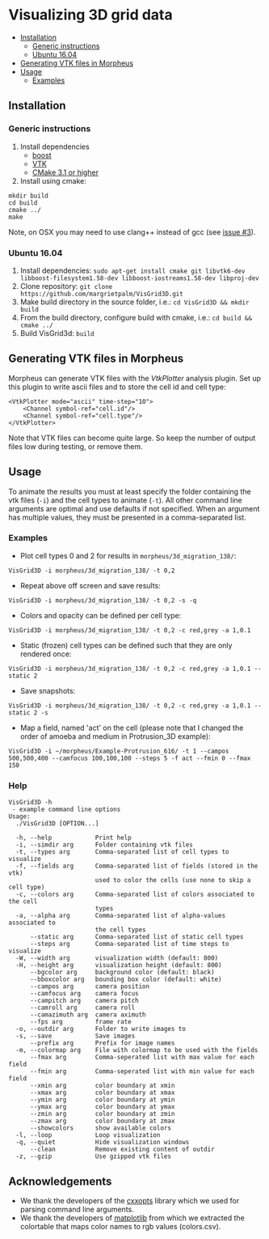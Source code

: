 # Visualizing 3D grid data

* [Installation](#installation)
  * [Generic instructions](#generic-instructions)
  * [Ubuntu 16.04](#ubuntu-1604)
* [Generating VTK files in Morpheus](#generating-vtk-files-in-morpheus)
* [Usage](#usage)
  * [Examples](#examples)


## Installation

### Generic instructions

1. Install dependencies
    - [boost](http://www.boost.org/)
    - [VTK](http://www.vtk.org/)
    - [CMake 3.1 or higher](https://cmake.org/)
2. Install using cmake:
```
mkdir build
cd build
cmake ../
make
```

Note, on OSX you may need to use clang++ instead of gcc (see [issue #3](https://github.com/margrietpalm/VisGrid3D/issues/3)).


### Ubuntu 16.04
1. Install dependencies: `sudo apt-get install cmake git libvtk6-dev libboost-filesystem1.58-dev libboost-iostreams1.58-dev libproj-dev`
2. Clone repository: `git clone https://github.com/margrietpalm/VisGrid3D.git`
3. Make build directory in the source folder, i.e.: `cd VisGrid3D && mkdir build`
4. From the build directory, configure build with cmake, i.e.: `cd build && cmake ../`
5. Build VisGrid3d: `build`

## Generating VTK files in Morpheus
Morpheus can generate VTK files with the *VtkPlotter* analysis plugin. Set up this plugin to write ascii files and
 to store the cell id and cell type:

```
<VtkPlotter mode="ascii" time-step="10">
	<Channel symbol-ref="cell.id"/>
	<Channel symbol-ref="cell.type"/>
</VtkPlotter>
```

Note that VTK files can become quite large. So keep the number of output files low during testing, or remove them.


## Usage

To animate the results you must at least specify the folder containing the vtk files (`-i`) and the cell types
to animate (`-t`). All other command line arguments are optimal and use defaults if not specified. When an argument
has multiple values, they must be presented in a comma-separated list.

### Examples


- Plot cell types 0 and 2 for results in `morpheus/3d_migration_138/`:

```VisGrid3D -i morpheus/3d_migration_138/ -t 0,2```

- Repeat above off screen and save results:

```VisGrid3D -i morpheus/3d_migration_138/ -t 0,2 -s -q```

- Colors and opacity can be defined per cell type:

```VisGrid3D -i morpheus/3d_migration_138/ -t 0,2 -c red,grey -a 1,0.1```

- Static (frozen) cell types can be defined such that they are only rendered once:

```VisGrid3D -i morpheus/3d_migration_138/ -t 0,2 -c red,grey -a 1,0.1 --static 2```

- Save snapshots:

```VisGrid3D -i morpheus/3d_migration_138/ -t 0,2 -c red,grey -a 1,0.1 --static 2 -s```

- Map a field, named 'act' on the cell (please note that I changed the order of amoeba and medium in Protrusion_3D example):

```VisGrid3D -i ~/morpheus/Example-Protrusion_616/ -t 1 --campos 500,500,400 --camfocus 100,100,100 --steps 5 -f act --fmin 0 --fmax 150```



### Help

```
VisGrid3D -h
 - example command line options
Usage:
  ./VisGrid3D [OPTION...]

  -h, --help            Print help
  -i, --simdir arg      Folder containing vtk files
  -t, --types arg       Comma-separated list of cell types to visualize
  -f, --fields arg      Comma-separated list of fields (stored in the vtk)
                        used to color the cells (use none to skip a cell type)
  -c, --colors arg      Comma-separated list of colors associated to the cell
                        types
  -a, --alpha arg       Comma-separated list of alpha-values associated to
                        the cell types
      --static arg      Comma-separated list of static cell types
      --steps arg       Comma-separated list of time steps to visualize
  -W, --width arg       visualization width (default: 800)
  -H, --height arg      visualization height (default: 800)
      --bgcolor arg     background color (default: black)
      --bboxcolor arg   bounding box color (default: white)
      --campos arg      camera position
      --camfocus arg    camera focus
      --campitch arg    camera pitch
      --camroll arg     camera roll
      --camazimuth arg  camera aximuth
      --fps arg         frame rate
  -o, --outdir arg      Folder to write images to
  -s, --save            Save images
      --prefix arg      Prefix for image names
  -m, --colormap arg    File with colormap to be used with the fields
      --fmax arg        Comma-seperated list with max value for each field
      --fmin arg        Comma-seperated list with min value for each field
      --xmin arg        color boundary at xmin
      --xmax arg        color boundary at xmax
      --ymin arg        color boundary at ymin
      --ymax arg        color boundary at ymax
      --zmin arg        color boundary at zmin
      --zmax arg        color boundary at zmax
      --showcolors      show available colors
  -l, --loop            Loop visualization
  -q, --quiet           Hide visualization windows
      --clean           Remove existing content of outdir
  -z, --gzip            Use gzipped vtk files

```


## Acknowledgements
- We thank the developers of the [cxxopts](https://github.com/jarro2783/cxxopts) library which we used for parsing command line arguments.
- We thank the developers of [matplotlib](http://matplotlib.org/) from which we extracted the colortable that maps color names to rgb values (colors.csv).
